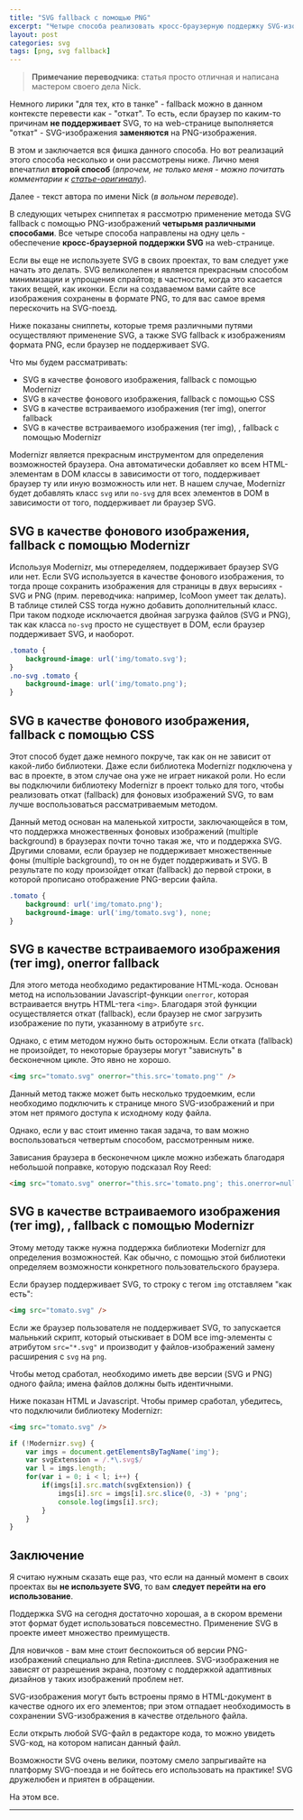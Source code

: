 ```yaml
---
title: "SVG fallback с помощью PNG"
excerpt: "Четыре способа реализовать кросс-браузерную поддержку SVG-изображений с помощью отката fallback к изображениям формата PNG. Три метода из четырех используют библиотеку Modernizr. Четвертый способ реализован на чистом CSS. Ни в одном из способов не используется библиотека jQuery."
layout: post
categories: svg
tags: [png, svg fallback]
---
```


> **Примечание переводчика**: статья просто отличная и написана мастером своего дела Nick.

Немного лирики "для тех, кто в танке" - fallback можно в данном контексте перевести как - "откат". То есть, если браузер по каким-то причинам **не поддерживает** SVG, то на web-странице выполняется "откат" - SVG-изображения **заменяются** на PNG-изображения.

В этом и заключается вся фишка данного способа. Но вот реализаций этого способа несколько и они рассмотрены ниже. Лично меня впечатлил **второй способ** (*впрочем, не только меня - можно почитать комментарии к [статье-оригиналу][1]*).

Далее - текст автора по имени Nick (*в вольном переводе*).

В следующих четырех сниппетах я рассмотрю применение метода SVG fallback c помощью PNG-изображений **четырьмя различными способами**. Все четыре способа направлены на одну цель - обеспечение **кросс-браузерной поддержки SVG** на web-странице.

Если вы еще не используете SVG в своих проектах, то вам следует уже начать это делать. SVG великолепен и является прекрасным способом минимизации и упрощения спрайтов; в частности, когда это касается таких вещей, как иконки. Если на создаваемом вами сайте все изображения сохранены в формате PNG, то для вас самое время перескочить на SVG-поезд.

Ниже показаны сниппеты, которые тремя различными путями осуществляют применение SVG, а также SVG fallback к изображениям формата PNG, если браузер не поддерживает SVG.

Что мы будем рассматривать:

  * SVG в качестве фонового изображения, fallback с помощью Modernizr
  * SVG в качестве фонового изображения, fallback с помощью CSS
  * SVG в качестве встраиваемого изображения (тег img), onerror fallback
  * SVG в качестве встраиваемого изображения (тег img), , fallback с помощью Modernizr

Modernizr является прекрасным инструментом для определения возможностей браузера. Она автоматически добавляет ко всем HTML-элементам в DOM классы в зависимости от того, поддерживает браузер ту или иную возможность или нет. В нашем случае, Modernizr будет добавлять класс `svg` или `no-svg` для всех элементов в DOM в зависимости от того, поддерживает ли браузер SVG.

## SVG в качестве фонового изображения, fallback с помощью Modernizr

Используя Modernizr, мы отпеределяем, поддерживает браузер SVG или нет. Если SVG используется в качестве фонового изображения, то тогда проще сохранить изображения для страницы в двух верысиях - SVG и PNG (прим. переводчика: например, IcoMoon умеет так делать). В таблице стилей CSS тогда нужно добавить дополнительный класс. При таком подходе исключается двойная загрузка файлов (SVG и PNG), так как класса `no-svg` просто не существует в DOM, если браузер поддерживает SVG, и наоборот.

~~~ css
.tomato {
    background-image: url('img/tomato.svg');
}
.no-svg .tomato {
    background-image: url('img/tomato.png');
}
~~~

## SVG в качестве фонового изображения, fallback с помощью CSS

Этот способ будет даже немного покруче, так как он не зависит от какой-либо библиотеки. Даже если библиотека Modernizr подключена у вас в проекте, в этом случае она уже не играет никакой роли. Но если вы подключили библиотеку Modernizr в проект только для того, чтобы реализовать откат (fallback) для фоновых изображений SVG, то вам лучше воспользоваться рассматриваемым методом.

Данный метод основан на маленькой хитрости, заключающейся в том, что поддержка множественных фоновых изображений (multiple background) в браузерах почти точно такая же, что и поддержка SVG. Другими словами, если браузер не поддерживает множественные фоны (multiple background), то он не будет поддерживать и SVG. В результате по коду произойдет откат (fallback) до первой строки, в которой прописано отображение PNG-версии файла.

~~~ css
.tomato {
    background: url('img/tomato.png');
    background-image: url('img/tomato.svg'), none;
}
~~~

## SVG в качестве встраиваемого изображения (тег img), onerror fallback

Для этого метода необходимо редактирование HTML-кода. Основан метод на использовании Javascript-функции `onerror`, которая встраивается внутрь HTML-тега `<img>`. Благодаря этой функции осуществляется откат (fallback), если браузер не смог загрузить изображение по пути, указанному в атрибуте `src`.

Однако, с етим методом нужно быть осторожным. Если отката (fallback) не произойдет, то некоторые браузеры могут "зависнуть" в бесконечном цикле. Это явно не хорошо.

~~~ html
<img src="tomato.svg" onerror="this.src='tomato.png'" />
~~~

Данный метод также может быть несколько трудоемким, если необходимо подключить к странице много SVG-изображений и при этом нет прямого доступа к исходному коду файла.

Однако, если у вас стоит именно такая задача, то вам можно воспользоваться четвертым способом, рассмотренным ниже.

Зависания браузера в бесконечном цикле можно избежать благодаря небольшой поправке, которую подсказал Roy Reed:

~~~ html
<img src="tomato.svg" onerror="this.src='tomato.png'; this.onerror=null;" />
~~~

## SVG в качестве встраиваемого изображения (тег img), , fallback с помощью Modernizr

Этому методу также нужна поддержка библиотеки Modernizr для определения возможностей. Как обычно, с помощью этой библиотеки определяем возможности конкретного пользовательского браузера.

Если браузер поддерживает SVG, то строку с тегом `img` отставляем "как есть":

~~~ html
<img src="tomato.svg" />
~~~

Если же браузер пользователя не поддерживает SVG, то запускается мальнький скрипт, который отыскивает в DOM все img-элементы с атрибутом `src="*.svg"` и производит у файлов-изображений замену расширения с `svg` на `png`.

Чтобы метод сработал, необходимо иметь две версии (SVG и PNG) одного файла; имена файлов должны быть идентичными.

Ниже показан HTML и Javascript. Чтобы пример сработал, убедитесь, что подключили библиотеку Modernizr:

~~~ html
<img src="tomato.svg" />
~~~

~~~ javascript
if (!Modernizr.svg) {
    var imgs = document.getElementsByTagName('img');
    var svgExtension = /.*\.svg$/
    var l = imgs.length;
    for(var i = 0; i < l; i++) {
        if(imgs[i].src.match(svgExtension)) {
            imgs[i].src = imgs[i].src.slice(0, -3) + 'png';
            console.log(imgs[i].src);
        }
    }
}
~~~

## Заключение

Я считаю нужным сказать еще раз, что если на данный момент в своих проектах вы **не используете SVG**, то вам **следует перейти на его использование**.

Поддержка SVG на сегодня достаточно хорошая, а в скором времени этот формат будет использоваться повсеместно. Применение SVG в проекте имеет множество преимуществ.

Для новичков - вам мне стоит беспокоиться об версии PNG-изображений специально для Retina-дисплеев. SVG-изображения не зависят от разрешения экрана, поэтому с поддержкой адаптивных дизайнов у таких изображений проблем нет.

SVG-изображения могут быть встроены прямо в HTML-документ в качестве одного их его элементов; при этом отпадает необходимость в сохранении SVG-изображения в качестве отдельного файла.

Если открыть любой SVG-файл в редакторе кода, то можно увидеть SVG-код, на котором написан данный файл.

Возможности SVG очень велики, поэтому смело запрыгивайте на платформу SVG-поезда и не бойтесь его использовать на практике! SVG дружелюбен и приятен в обращении.

На этом все.

---

[1]: http://callmenick.com/2014/04/02/svg-fallback-with-png/ "SVG Fallback with PNG Images"
